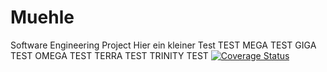 # Muehle
Software Engineering Project
Hier ein kleiner Test TEST MEGA TEST GIGA TEST OMEGA TEST TERRA TEST TRINITY TEST
[![Coverage Status](https://coveralls.io/repos/github/Ciiilas/Muehle/badge.svg?branch=main)](https://coveralls.io/github/Ciiilas/Muehle?branch=main)
